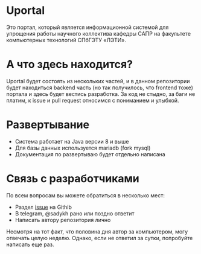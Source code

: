 # Uportal

Это портал, который является информационной системой для упрощения работы научного коллектива кафедры САПР на факультете компьютерных технологий СПбГЭТУ «ЛЭТИ».

# А что здесь находится?
Uportal будет состоять из нескольких частей, и в данном репозитории будет находиться backend часть (но так получилось, что frontend тоже) портала и здесь будет вестись разработка. За код не стыдно, за баги не платим, к issue и pull request относимся с пониманием и улыбкой. 

# Развертывание
- Система работает на Java версии 8 и выше
- Для базы данных используется mariadb (fork mysql)
- Документация по развертываю будет отдельно написана

# Связь с разработчиками
По всем вопросам вы можете обратиться в несколько мест:
- Раздел [issue](https://github.com/Sadykh/etu-uportal/issues) на Githib
- В telegram, @sadykh рано или поздно ответит
- Написать автору репозитория лично

Несмотря на тот факт, что половина дня автор за компьютером, могу отвечать целую неделю. Однако, если не ответил за сутки, попробуйте написать еще раз. 